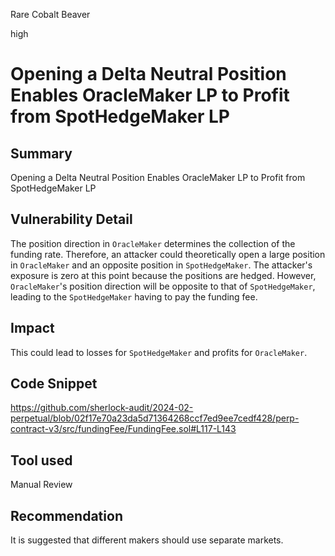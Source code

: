 Rare Cobalt Beaver

high

# Opening a Delta Neutral Position Enables OracleMaker LP to Profit from SpotHedgeMaker LP

## Summary
Opening a Delta Neutral Position Enables OracleMaker LP to Profit from SpotHedgeMaker LP

## Vulnerability Detail
The position direction in `OracleMaker` determines the collection of the funding rate. Therefore, an attacker could theoretically open a large position in `OracleMaker` and an opposite position in `SpotHedgeMaker`. The attacker's exposure is zero at this point because the positions are hedged. However, `OracleMaker`'s position direction will be opposite to that of `SpotHedgeMaker`, leading to the `SpotHedgeMaker` having to pay the funding fee.

## Impact
This could lead to losses for `SpotHedgeMaker` and profits for `OracleMaker`.

## Code Snippet
https://github.com/sherlock-audit/2024-02-perpetual/blob/02f17e70a23da5d71364268ccf7ed9ee7cedf428/perp-contract-v3/src/fundingFee/FundingFee.sol#L117-L143

## Tool used

Manual Review

## Recommendation

It is suggested that different makers should use separate markets.